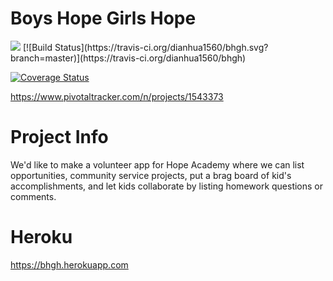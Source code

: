 # Boys Hope Girls Hope
<a href="https://codeclimate.com/github/dianhua1560/bhgh">
<img src="https://codeclimate.com/github/dianhua1560/bhgh/badges/gpa.svg" /></a>
[![Build Status](https://travis-ci.org/dianhua1560/bhgh.svg?branch=master)](https://travis-ci.org/dianhua1560/bhgh)

[![Coverage Status](https://coveralls.io/repos/github/dianhua1560/bhgh/badge.svg?branch=master)](https://coveralls.io/github/dianhua1560/bhgh?branch=master)

https://www.pivotaltracker.com/n/projects/1543373

# Project Info
We'd like to make a volunteer app for Hope Academy where we can list opportunities, community service projects, put a brag board of kid's accomplishments, and let kids collaborate by listing homework questions or comments.

# Heroku
https://bhgh.herokuapp.com
